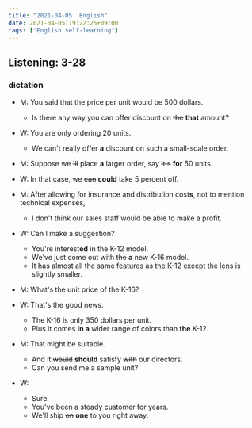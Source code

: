 ```yaml
---
title: "2021-04-05: English"
date: 2021-04-05T19:22:25+09:00
tags: ["English self-learning"]
---
```


## Listening: 3-28

### dictation

* M: You said that the price per unit would be 500 dollars.
  - Is there any way you can offer discount on ~~the~~ **that** amount?
* W: You are only ordering 20 units.
  - We can't really offer **a** discount on such a small-scale order.

* M: Suppose we ~~'ll~~ place **a** larger order, say ~~it's~~ **for** 50 units.
* W: In that case, we ~~can~~ **could** take 5 percent off.

* M: After allowing for insurance and distribution cost**s**, not to mention technical expenses,
  - I don't think our sales staff would be able to make a profit.
* W: Can I make a suggestion?
  - You're interest**ed** in the K-12 model.
  - We've just come out with ~~the~~ **a** new K-16 model.
  - It has almost all the same features as the K-12 except the lens is slightly smaller.

* M: What's the unit price of the K-16?
* W: That's the good news.
  - The K-16 is only 350 dollars per unit.
  - Plus it comes **in a** wider range of colors than **the** K-12.

* M: That might be suitable.
  - And it ~~would~~ **should** satisfy ~~with~~ our directors.
  - Can you send me a sample unit?
* W:
  - Sure.
  - You've been a steady customer for years.
  - We'll ship ~~on~~ **one** to you right away.
